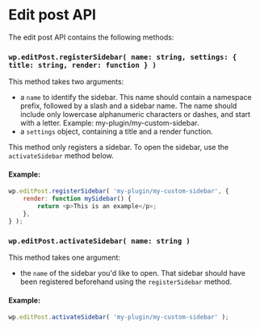 Edit post API
====

The edit post API contains the following methods:

### `wp.editPost.registerSidebar( name: string, settings: { title: string, render: function } )`

This method takes two arguments: 
- a `name` to identify the sidebar. This name should contain a namespace prefix, followed by a slash and a sidebar name. The name should include only lowercase alphanumeric characters or dashes, and start with a letter. Example: my-plugin/my-custom-sidebar.
- a `settings` object, containing a title and a render function. 

This method only registers a sidebar. To open the sidebar, use the `activateSidebar` method below.

#### Example:

```js
wp.editPost.registerSidebar( 'my-plugin/my-custom-sidebar', {
	render: function mySidebar() {
		return <p>This is an example</p>;
	},
} );
```

### `wp.editPost.activateSidebar( name: string )`

This method takes one argument: 
- the `name` of the sidebar you'd like to open. That sidebar should have been registered beforehand using the `registerSidebar` method.

#### Example:

```js
wp.editPost.activateSidebar( 'my-plugin/my-custom-sidebar' );
```
